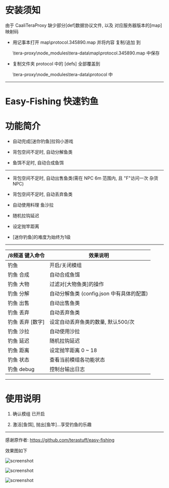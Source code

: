 # 安装须知

由于 CaaliTeraProxy 缺少部分[def]数据协议文件, 以及 对应服务器版本的[map]映射码

- 用记事本打开 map\protocol.345890.map 并将内容 复制/追加 到

    \tera-proxy\node_modules\tera-data\map\protocol.345890.map 中保存

- 复制文件夹 protocol 中的 [defs] 全部覆盖到

    \tera-proxy\node_modules\tera-data\protocol 中

------

Easy-Fishing 快速钓鱼
======

# 功能简介

- 自动完成[迷你钓鱼]拉钩小游戏

- 背包空间不足时, 自动分解鱼类

- 鱼饵不足时, 自动合成鱼饵

------

- 背包空间不足时, 自动出售鱼类(需在 NPC 6m 范围内, 且 "F"访问一次 杂货NPC)

- 背包空间不足时, 自动丢弃鱼类

- 自动使用料理 鱼沙拉

- 随机拉钩延迟

- 设定抛竿距离

- [迷你钓鱼]的难度为始终为1级

------

/8频道 键入命令 | 效果说明
--- | ---
钓鱼 | 开启/关闭模组
钓鱼 合成 | 自动合成鱼饵
钓鱼 大物 | 过滤对[大物鱼类]的操作
钓鱼 分解 | 自动分解鱼类 (config.json 中有具体的配置)
钓鱼 出售 | 自动出售鱼类
钓鱼 丢弃 | 自动丢弃鱼类
钓鱼 丢弃 [数字] | 设定自动丢弃鱼类的数量, 默认500/次
钓鱼 沙拉 | 自动使用沙拉
钓鱼 延迟 | 随机拉钩延迟
钓鱼 距离 | 设定抛竿距离 0 ~ 18
钓鱼 状态 | 查看当前模组各功能状态
钓鱼 debug | 控制台输出日志
------

# 使用说明

1) 确认模组 已开启

2) 激活[鱼饵], 抛出[鱼竿]...享受钓鱼的乐趣

------

感谢原作者: https://github.com/terastuff/easy-fishing

效果图如下

![screenshot](https://github.com/zc149352394/Easy-Fishing/blob/master/screenshot/01.png)

![screenshot](https://github.com/zc149352394/Easy-Fishing/blob/master/screenshot/02.png)

![screenshot](https://github.com/zc149352394/Easy-Fishing/blob/master/screenshot/03.png)
